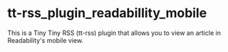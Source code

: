 tt-rss_plugin_readabillity_mobile
=================================

This is a Tiny Tiny RSS (tt-rss) plugin that allows you to view an article in Readability's mobile view.